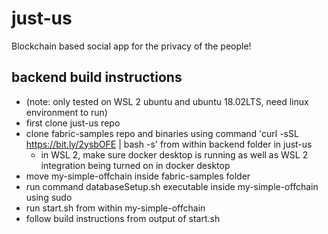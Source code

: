 # just-us

Blockchain based social app for the privacy of the people!


## backend build instructions
- (note: only tested on WSL 2 ubuntu and ubuntu 18.02LTS, need linux environment to run)
- first clone just-us repo
- clone fabric-samples repo and binaries using command 'curl -sSL https://bit.ly/2ysbOFE | bash -s' from within backend folder in just-us
	- in WSL 2, make sure docker desktop is running as well as WSL 2 integration being turned on in docker desktop
- move my-simple-offchain inside fabric-samples folder
- run command databaseSetup.sh executable inside my-simple-offchain using sudo
- run start.sh from within my-simple-offchain
- follow build instructions from output of start.sh
